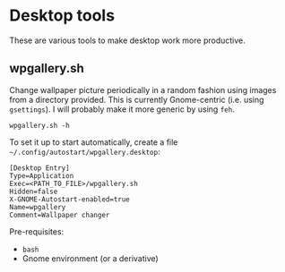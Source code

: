 # Desktop tools

These are various tools to make desktop work more productive.

## wpgallery.sh

Change wallpaper picture periodically in a random fashion using images
from a directory provided. This is currently Gnome-centric (i.e. using
`gsettings`). I will probably make it more generic by using `feh`.

```
wpgallery.sh -h
```

To set it up to start automatically, create a file
`~/.config/autostart/wpgallery.desktop`:

```
[Desktop Entry]
Type=Application
Exec=<PATH_TO_FILE>/wpgallery.sh
Hidden=false
X-GNOME-Autostart-enabled=true
Name=wpgallery
Comment=Wallpaper changer
```

Pre-requisites:
* `bash`
* Gnome environment (or a derivative)
